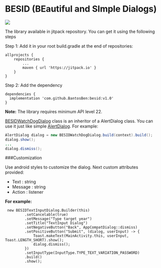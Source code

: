 # BESID (BEautiful and SImple Dialogs)
[![](https://jitpack.io/v/BantosBen/besid.svg)](https://jitpack.io/#BantosBen/besid)

The library available in jitpack repository. You can get it using the following steps

Step 1: Add it in your root build.gradle at the end of repositories:
```
allprojects {
	repositories {
		...
		maven { url 'https://jitpack.io' }
	}
}
```
Step 2: Add the dependency
``` 
dependencies {
  implementation 'com.github.BantosBen:besid:v1.0'
}
```
**Note:** The library requires minimum API level 22.

[BESIDWatchDogDialog](https://github.com/BantosBen/besid/blob/main/besid/src/main/java/com/sanj/besid/watchDog/BESIDWatchDogDialog.java) class is an inheritor of a AlertDialog class. You can use it just like simple [AlertDialog](http://developer.android.com/reference/android/app/AlertDialog.html). For example:
```java
AlertDialog dialog = new BESIDWatchDogDialog.build(context).build();
dialog.show();
...
dialog.dismiss();
```
###Customization

Use android styles to customize the dialog.
Next custom attributes provided:
* Text : string
* Message : string
* Action : listener

**For example:**
```
 new BESIDTextInputDialog.Builder(this)
         .setCancelable(true)
         .setMessage("Type target year")
         .setTitle("TextInput Dialog")
         .setNegativeButton("Back", AppCompatDialog::dismiss)
         .setPositiveButton("Submit", (dialog, userInput) -> {
             Toast.makeText(MainActivity.this, userInput, Toast.LENGTH_SHORT).show();
             dialog.dismiss();
         })
         .setInputType(InputType.TYPE_TEXT_VARIATION_PASSWORD)
         .build()
         .show();
```
